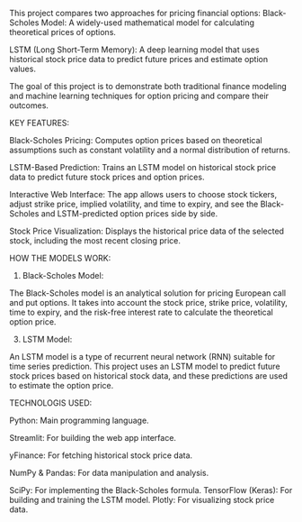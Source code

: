 This project compares two approaches for pricing financial options:
Black-Scholes Model: A widely-used mathematical model for calculating theoretical prices of options.

LSTM (Long Short-Term Memory): A deep learning model that uses historical stock price data to predict future prices and estimate option values.

The goal of this project is to demonstrate both traditional finance modeling and machine learning techniques for option pricing and compare their outcomes.


KEY FEATURES:

Black-Scholes Pricing: Computes option prices based on theoretical assumptions such as constant volatility and a normal distribution of returns.

LSTM-Based Prediction: Trains an LSTM model on historical stock price data to predict future stock prices and option prices.

Interactive Web Interface: The app allows users to choose stock tickers, adjust strike price, implied volatility, and time to expiry, and see the Black-Scholes and LSTM-predicted option prices side by side.

Stock Price Visualization: Displays the historical price data of the selected stock, including the most recent closing price.

HOW THE MODELS WORK:

1. Black-Scholes Model:

The Black-Scholes model is an analytical solution for pricing European call and put options. It takes into account the stock price, strike price, volatility, time to expiry, and the risk-free interest rate to calculate the theoretical option price.

3. LSTM Model:
   
An LSTM model is a type of recurrent neural network (RNN) suitable for time series prediction. This project uses an LSTM model to predict future stock prices based on historical stock data, and these predictions are used to estimate the option price.

TECHNOLOGIS USED:

Python: Main programming language.

Streamlit: For building the web app interface.

yFinance: For fetching historical stock price data.

NumPy & Pandas: For data manipulation and analysis.

SciPy: For implementing the Black-Scholes formula.
TensorFlow (Keras): For building and training the LSTM model.
Plotly: For visualizing stock price data.
